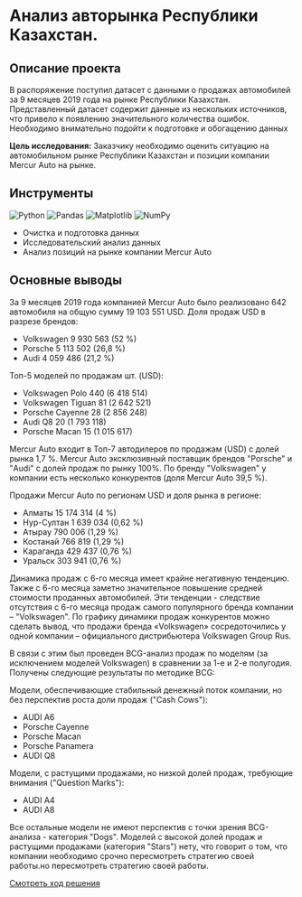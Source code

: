 # Анализ авторынка Республики Казахстан.

## Описание проекта
В распоряжение поступил датасет с данными о продажах автомобилей за 9 месяцев 2019 года на рынке Республики Казахстан. Представленный датасет содержит данные из нескольких источников, что привело к появлению значительного количества ошибок. Необходимо внимательно подойти к подготовке и обогащению данных

**Цель исследования:**
Заказчику необходимо оценить ситуацию на автомобильном рынке Республики Казахстан и позиции компании Mercur Auto на рынке.


## Инструменты
<div>
  <img src="https://img.shields.io/badge/Python-3776AB?logo=python&logoColor=white" alt="Python">
  <img src="https://img.shields.io/badge/Pandas-150458?logo=pandas&logoColor=white" alt="Pandas">
  <img src="https://img.shields.io/badge/Matplotlib-11557C?logo=python&logoColor=white" alt="Matplotlib">
  <img src="https://img.shields.io/badge/NumPy-013243?logo=numpy&logoColor=white" alt="NumPy">
</div>

- Очистка и подготовка данных
- Исследовательский анализ данных
- Анализ позиций на рынке компании Mercur Auto

## Основные выводы
За 9 месяцев 2019 года компанией Mercur Auto было реализовано 642 автомобиля на общую сумму 19 103 551 USD. Доля продаж USD в разрезе брендов:

- Volkswagen 9 930 563 (52 %)
- Porsche 5 113 502 (26,8 %)
- Audi 4 059 486 (21,2 %)

Топ-5 моделей по продажам шт. (USD):

- Volkswagen Polo 440 (6 418 514)
- Volkswagen Tiguan 81 (2 642 521)
- Porsche Cayenne 28 (2 856 248)
- Audi Q8 20 (1 793 118)
- Porsche Macan 15 (1 015 617)

Mercur Auto входит в Топ-7 автодилеров по продажам (USD) с долей рынка 1,7 %. Mercur Auto эксклюзивный поставщик брендов "Porsche" и "Audi" с долей продаж по рынку 100%. По бренду "Volkswagen" у компании есть несколько конкурентов (доля Mercur Auto 39,5 %).

Продажи Mercur Auto по регионам USD и доля рынка в регионе:

- Алматы 15 174 314 (4 %)
- Нур-Султан 1 639 034 (0,62 %)
- Атырау 790 006 (1,29 %)
- Костанай 766 819 (1,29 %)
- Караганда 429 437 (0,76 %)
- Уральск 303 941 (0,76 %)

Динамика продаж с 6-го месяца имеет крайне негативную тенденцию. Также с 6-го месяца заметно значительное повышение средней стоимости проданных автомобилей. Эти тенденции - следствие отсутствия с 6-го месяца продаж самого популярного бренда компании – "Volkswagen". По графику динамики продаж конкурентов можно сделать вывод, что продажи бренда «Volkswagen» сосредоточились у одной компании – официального дистрибьютера Volkswagen Group Rus.

В связи с этим был проведен BCG-анализ продаж по моделям (за исключением моделей Volkswagen) в сравнении за 1-е и 2-е полугодия. Получены следующие результаты по методике BCG:

Модели, обеспечивающие стабильный денежный поток компании, но без перспектив роста доли продаж ("Cash Cows"):

- AUDI A6
- Porsche Cayenne
- Porsche Macan
- Porsche Panamera
- AUDI Q8

Модели, с растущими продажами, но низкой долей продаж, требующие внимания ("Question Marks"):

- AUDI A4
- AUDI A8

Все остальные модели не имеют перспектив с точки зрения BCG-анализа - категория "Dogs". Моделей с высокой долей продаж и растущими продажами (категория "Stars") нету, что говорит о том, что компании необходимо срочно пересмотреть стратегию своей работы.но пересмотреть стратегию своей работы.

[Смотреть ход решения](https://github.com/EquityPulse/DA_study_projects/blob/main/Yandex_Статистический%20анализ%20данных/Статистический%20анализ%20данных.ipynb)

